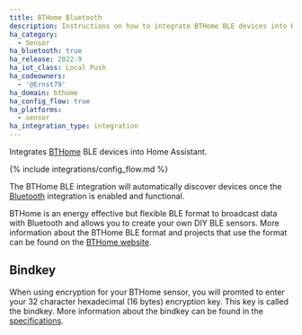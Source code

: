 ```yaml
---
title: BTHome Bluetooth
description: Instructions on how to integrate BTHome BLE devices into Home Assistant.
ha_category:
  - Sensor
ha_bluetooth: true
ha_release: 2022.9
ha_iot_class: Local Push
ha_codeowners:
  - '@Ernst79'
ha_domain: bthome
ha_config_flow: true
ha_platforms:
  - sensor
ha_integration_type: integration
---
```


Integrates [BTHome](https://bthome.io/) BLE devices into Home Assistant.

{% include integrations/config_flow.md %}

The BTHome BLE integration will automatically discover devices once the [Bluetooth](/integrations/bluetooth) integration is enabled and functional.

BTHome is an energy effective but flexible BLE format to broadcast data with Bluetooth and allows you to create your own DIY BLE sensors. More information about the BTHome BLE format and projects that use the format can be found on the [BTHome website](https://bthome.io/).

## Bindkey

When using encryption for your BTHome sensor, you will promted to enter your 32 character hexadecimal (16 bytes) encryption key. This key is called the bindkey. More information about the bindkey can be found in the [specifications](https://bthome.io/#encryption).
